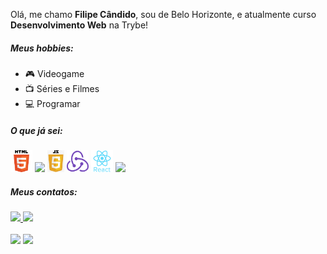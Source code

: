 Olá, me chamo **Filipe Cândido**, sou de Belo Horizonte, e atualmente curso **Desenvolvimento Web** na Trybe!


<h5>Meus hobbies:</h5> 

* :video_game: Videogame
* :tv: Séries e Filmes
* :computer: Programar


<h5>O que já sei:</h5>
<div>
  <img src="https://raw.githubusercontent.com/PHTF92/PHTF92/master/images/html.png" height="35px" />
  <img src="https://logodownload.org/wp-content/uploads/2017/04/css-3-logo.png" height="35px" />
  <img src="https://raw.githubusercontent.com/PHTF92/PHTF92/master/images/js.png" height="35px" />
  <img src="https://raw.githubusercontent.com/PHTF92/PHTF92/master/images/redux.png" height="35px" />
  <img src="https://raw.githubusercontent.com/devicons/devicon/master/icons/react/react-original-wordmark.svg" height="35px" />
  <img src="https://brandslogos.com/wp-content/uploads/thumbs/bootstrap-logo-vector.svg" height="35px" />
</div>

<h5>Meus contatos:</h5>
<div>
    <a href="https://www.linkedin.com/in/filipe-c%C3%A2ndido/">
        <img src="https://img.shields.io/badge/LinkedIn-0077B5?style=for-the-badge&logo=linkedin&logoColor=white" height="25px">
    </a>
    <a href="mailto:filipecandido123@hotmail.com">
        <img src="https://img.shields.io/badge/H-Hotmail-blue" height="25px">
    </a>
</div>
<br>
<div>
    <img src="https://github-readme-stats.vercel.app/api?username=Fedolfo" height="150px" />
    <img src="https://github-readme-stats.vercel.app/api/top-langs/?username=Fedolfo" height="150px" />
</div>
